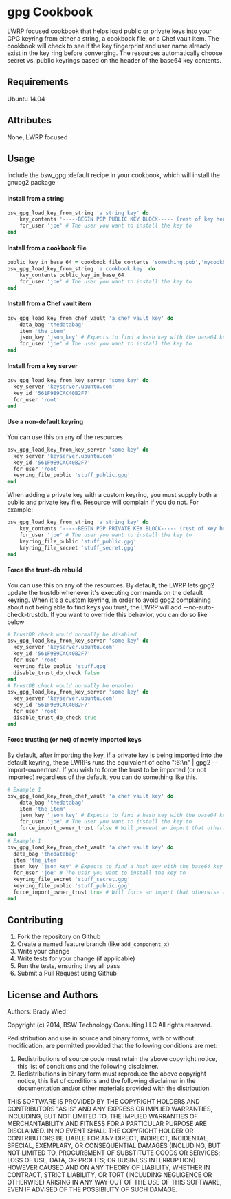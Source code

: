 gpg Cookbook
============
LWRP focused cookbook that helps load public or private keys into your GPG keyring from either a string, a cookbook file, or a Chef vault item.  The cookbook will check to see if the key fingerprint and user name already exist in the key ring before converging.  The resources automatically choose secret vs. public keyrings based on the header of the base64 key contents.


Requirements
------------

Ubuntu 14.04

Attributes
----------
None, LWRP focused

Usage
-----

Include the bsw_gpg::default recipe in your cookbook, which will install the gnupg2 package

#### Install from a string

```ruby
bsw_gpg_load_key_from_string 'a string key' do
    key_contents '-----BEGIN PGP PUBLIC KEY BLOCK----- (rest of key here'
    for_user 'joe' # The user you want to install the key to
end
```

#### Install from a cookbook file

```ruby
public_key_in_base_64 = cookbook_file_contents 'something.pub','mycookbookname'
bsw_gpg_load_key_from_string 'a cookbook key' do
    key_contents public_key_in_base_64
    for_user 'joe' # The user you want to install the key to
end
```

#### Install from a Chef vault item

```ruby
bsw_gpg_load_key_from_chef_vault 'a chef vault key' do
    data_bag 'thedatabag'
    item 'the_item'
    json_key 'json_key' # Expects to find a hash key with the base64 key contents in it            
    for_user 'joe' # The user you want to install the key to
end
```

#### Install from a key server

```ruby
bsw_gpg_load_key_from_key_server 'some key' do
  key_server 'keyserver.ubuntu.com'
  key_id '561F9B9CAC40B2F7'
  for_user 'root'
end
```

#### Use a non-default keyring

You can use this on any of the resources

```ruby
bsw_gpg_load_key_from_key_server 'some key' do
  key_server 'keyserver.ubuntu.com'
  key_id '561F9B9CAC40B2F7'
  for_user 'root'
  keyring_file_public 'stuff_public.gpg'  
end
```

When adding a private key with a custom keyring, you must supply both a public and private key file.  Resource will complain if you do not. For example:

```ruby
bsw_gpg_load_key_from_string 'a string key' do
    key_contents '-----BEGIN PGP PRIVATE KEY BLOCK----- (rest of key here'
    for_user 'joe' # The user you want to install the key to
    keyring_file_public 'stuff_public.gpg'
    keyring_file_secret 'stuff_secret.gpg'
end
```

#### Force the trust-db rebuild

You can use this on any of the resources.  By default, the LWRP lets gpg2 update the trustdb whenever it's executing commands on the default keyring.  When it's a custom keyring, in order to avoid gpg2 complaining about not being able to find keys you trust, the LWRP will add --no-auto-check-trustdb.  If you want to override this behavior, you can do so like below

```ruby
# TrustDB check would normally be disabled
bsw_gpg_load_key_from_key_server 'some key' do
  key_server 'keyserver.ubuntu.com'
  key_id '561F9B9CAC40B2F7'
  for_user 'root'
  keyring_file_public 'stuff.gpg'
  disable_trust_db_check false
end
# TrustDB check would normally be enabled
bsw_gpg_load_key_from_key_server 'some key' do
  key_server 'keyserver.ubuntu.com'
  key_id '561F9B9CAC40B2F7'
  for_user 'root'
  disable_trust_db_check true
end
```

#### Force trusting (or not) of newly imported keys

By default, after importing the key, if a private key is being imported into the default keyring, these LWRPs runs the equivalent of echo "<keyFingerprint>:6:\n" | gpg2 --import-ownertrust.  If you wish to force the trust to be imported (or not imported) regardless of the default, you can do something like this.

```ruby
# Example 1
bsw_gpg_load_key_from_chef_vault 'a chef vault key' do
    data_bag 'thedatabag'
    item 'the_item'
    json_key 'json_key' # Expects to find a hash key with the base64 key contents in it            
    for_user 'joe' # The user you want to install the key to
    force_import_owner_trust false # Will prevent an import that otherwise would have occurred
end
# Example 1
bsw_gpg_load_key_from_chef_vault 'a chef vault key' do
  data_bag 'thedatabag'
  item 'the_item'
  json_key 'json_key' # Expects to find a hash key with the base64 key contents in it            
  for_user 'joe' # The user you want to install the key to
  keyring_file_secret 'stuff_secret.gpg'
  keyring_file_public 'stuff_public.gpg'
  force_import_owner_trust true # Will force an import that otherwise would NOT have occurred  
end
```

Contributing
------------

1. Fork the repository on Github
2. Create a named feature branch (like `add_component_x`)
3. Write your change
4. Write tests for your change (if applicable)
5. Run the tests, ensuring they all pass
6. Submit a Pull Request using Github

License and Authors
-------------------
Authors: Brady Wied

Copyright (c) 2014, BSW Technology Consulting LLC
All rights reserved.

Redistribution and use in source and binary forms, with or without modification, are permitted provided that the following conditions are met:

1. Redistributions of source code must retain the above copyright notice, this list of conditions and the following disclaimer.
2. Redistributions in binary form must reproduce the above copyright notice, this list of conditions and the following disclaimer in the documentation and/or other materials provided with the distribution.

THIS SOFTWARE IS PROVIDED BY THE COPYRIGHT HOLDERS AND CONTRIBUTORS "AS IS" AND ANY EXPRESS OR IMPLIED WARRANTIES, INCLUDING, BUT NOT LIMITED TO, THE IMPLIED WARRANTIES OF MERCHANTABILITY AND FITNESS FOR A PARTICULAR PURPOSE ARE DISCLAIMED. IN NO EVENT SHALL THE COPYRIGHT HOLDER OR CONTRIBUTORS BE LIABLE FOR ANY DIRECT, INDIRECT, INCIDENTAL, SPECIAL, EXEMPLARY, OR CONSEQUENTIAL DAMAGES (INCLUDING, BUT NOT LIMITED TO, PROCUREMENT OF SUBSTITUTE GOODS OR SERVICES; LOSS OF USE, DATA, OR PROFITS; OR BUSINESS INTERRUPTION) HOWEVER CAUSED AND ON ANY THEORY OF LIABILITY, WHETHER IN CONTRACT, STRICT LIABILITY, OR TORT (INCLUDING NEGLIGENCE OR OTHERWISE) ARISING IN ANY WAY OUT OF THE USE OF THIS SOFTWARE, EVEN IF ADVISED OF THE POSSIBILITY OF SUCH DAMAGE.
